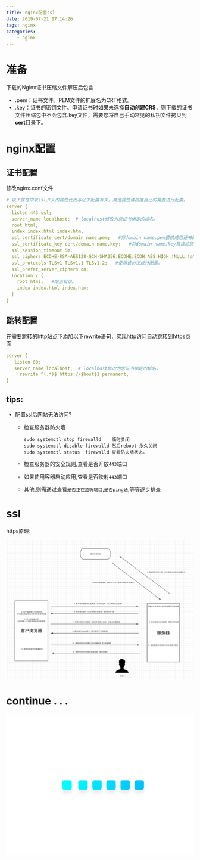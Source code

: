 ```yaml
---
title: nginx配置ssl
date: 2019-07-21 17:14:26
tags: nginx
categories: 
	- nginx
---
```


# 准备

下载的Nginx证书压缩文件解压后包含：

- .pem：证书文件。PEM文件的扩展名为CRT格式。
- .key：证书的密钥文件。申请证书时如果未选择**自动创建CRS**，则下载的证书文件压缩包中不会包含.key文件，需要您将自己手动常见的私钥文件拷贝到**cert**目录下。

<!--more-->

# nginx配置

## 证书配置

修改nginx.conf文件

```yaml
# 以下属性中以ssl开头的属性代表与证书配置有关，其他属性请根据自己的需要进行配置。
server {
  listen 443 ssl;
  server_name localhost;  # localhost修改为您证书绑定的域名。
  root html;
  index index.html index.htm;
  ssl_certificate cert/domain name.pem;   #将domain name.pem替换成您证书的文件名。
  ssl_certificate_key cert/domain name.key;   #将domain name.key替换成您证书的密钥文件名。
  ssl_session_timeout 5m;
  ssl_ciphers ECDHE-RSA-AES128-GCM-SHA256:ECDHE:ECDH:AES:HIGH:!NULL:!aNULL:!MD5:!ADH:!RC4;  #使用此加密套件。
  ssl_protocols TLSv1 TLSv1.1 TLSv1.2;   #使用该协议进行配置。
  ssl_prefer_server_ciphers on;   
  location / {
    root html;   #站点目录。
    index index.html index.htm;   
  }
}
```

## 跳转配置

在需要跳转的http站点下添加以下rewrite语句，实现http访问自动跳转到https页面

```yaml
server {
   listen 80;
   server_name localhost;  # localhost修改为您证书绑定的域名。
	 rewrite ^(.*)$ https://$host$1 permanent;
}
```

## tips:

- 配置ssl后网站无法访问?

  - 检查服务器防火墙

    ```
    sudo systemctl stop firewalld    临时关闭
    sudo systemctl disable firewalld 然后reboot 永久关闭
    sudo systemctl status  firewalld 查看防火墙状态。
    ```

  - 检查服务器的安全规则,查看是否开放`443`端口

  - 如果使用容器启动应用,查看是否映射`443`端口

  - 其他,则需通过查看`是否正在监听端口`,`是否ping通`,等等逐步排查

# ssl

https原理:

![https](nginx配置ssl/ssl.png)

# continue . . .

![continue](nginx配置ssl/continue.gif)